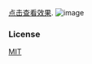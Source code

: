 [点击查看效果](https://wcx14311.github.io//indexlist/gameList.html).
![image](https://github.com/wcx14311/indexList/images/6311FDC4.png)

### License
[MIT](http://opensource.org/licenses/MIT)
